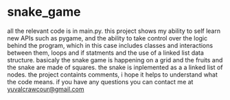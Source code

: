 # snake_game
all the relevant code is in main.py.
this project shows my ability to self learn new APIs such as pygame, 
and the ability to take control over the logic behind the program,
which in this case includes classes and interactions between them, loops and if statments and the use of a linked list data structure.
basicaly the snake game is happening on a grid and the fruits and the snake are made of squares.
the snake is inplemented as a a linked list of nodes.
the project containts comments, i hope it helps to understand what the code means.
if you have any questions you can contact me at yuvalcrawcour@gmail.com
